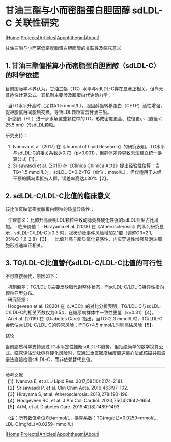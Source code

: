 # 甘油三酯与小而密脂蛋白胆固醇 sdLDL-C 关联性研究

|[Home](/README.md)|[Projects](/projects.md)|[Articles](/articles.md)|[Apophthegm](/apophthegm.md)|[About](/about.md)|

甘油三酯与小而密低密度脂蛋白胆固醇的关联性及临床意义

## 1. 甘油三酯值推算小而密脂蛋白胆固醇（sdLDL-C）的科学依据    

目前国际学术界认为，甘油三酯（TG）水平与sdLDL-C存在显著正相关，但尚无普适性计算公式。其机制主要涉及脂蛋白代谢动力学：    

· 当TG水平升高时（尤其≥1.5 mmol/L），胆固醇酯转移蛋白（CETP）活性增强，促进脂蛋白间脂质交换，导致LDL颗粒富含甘油三酯。    
· 肝脂酶（HL）进一步水解这些颗粒中的TG，形成密度更高、粒径更小（直径＜25.5 nm）的sdLDL颗粒。    

研究支持：

1. Ivanova et al. (2017) 在《Journal of Lipid Research》的研究表明，TG水平与sdLDL-C的相关系数达0.72（p<0.001），但群体差异导致无法建立统一换算公式【1】。    
2. Srisawasdi et al. (2016) 在《Clinica Chimica Acta》提出经验性估算：当TG>1.5 mmol/L时，sdLDL-C≈0.2×TG（单位：mmol/L），但仅适用于未经干预的胰岛素抵抗人群，误差率高达±30%【2】。    

## 2. sdLDL-C/LDL-C比值的临床意义

该比值反映低密度脂蛋白颗粒的质量异质性：

· 生理意义：比值升高表明LDL颗粒中致动脉粥样硬化性强的sdLDL亚型占比增加。
· 临床价值：
  · Hirayama et al. (2018) 在《Atherosclerosis》的队列研究显示，sdLDL-C/LDL-C＞0.3 时，冠状动脉事件风险增加2.1倍（调整OR=2.1, 95%CI:1.6-2.8）【3】。
  · 比值升高与脂质氧化易感性、内皮穿透性增强及泡沫细胞形成速率正相关。

## 3. TG/LDL-C比值替代sdLDL-C/LDL-C比值的可行性

不可直接替代，原因如下：

· 机制偏差：TG/LDL-C主要反映脂代谢整体状态，而sdLDL-C/LDL-C特异性指向颗粒亚型分布。    
· 研究证据：    
  · Hoogeveen et al. (2020) 在《JACC》的对比分析表明，TG/LDL-C与sdLDL-C/LDL-C的相关系数仅为0.54，在糖尿病群体中一致性更低（κ=0.31）【4】。    
  · Ai et al. (2019) 在《Diabetes Care》指出，当TG<2.3 mmol/L时，TG/LDL-C会低估sdLDL-C/LDL-C的异常风险；而TG>4.5 mmol/L时则高估风险【5】。    

结论

当前脂质科学支持通过TG水平定性推断sdLDL-C趋势，但拒绝简单的数学换算公式。临床评估动脉粥样硬化风险时，应通过垂直密度梯度超速离心法或核磁共振波谱法直接检测sdLDL-C，而非依赖替代比值。

---

参考文献    
【1】Ivanova E, et al. J Lipid Res. 2017;58(10):2174-2181.    
【2】Srisawasdi P, et al. Clin Chim Acta. 2016;463:97-102.    
【3】Hirayama S, et al. Atherosclerosis. 2018;278:190-196.    
【4】Hoogeveen RC, et al. J Am Coll Cardiol. 2020;75(14):1642-1654.    
【5】Ai M, et al. Diabetes Care. 2019;42(8):1489-1493.    

（注：所有数值单位均为mmol/L，换算系数：TG(mg/dL)×0.0259=mmol/L，LDL-C(mg/dL)×0.0259=mmol/L）

|[Home](/README.md)|[Projects](/projects.md)|[Articles](/articles.md)|[Apophthegm](/apophthegm.md)|[About](/about.md)|